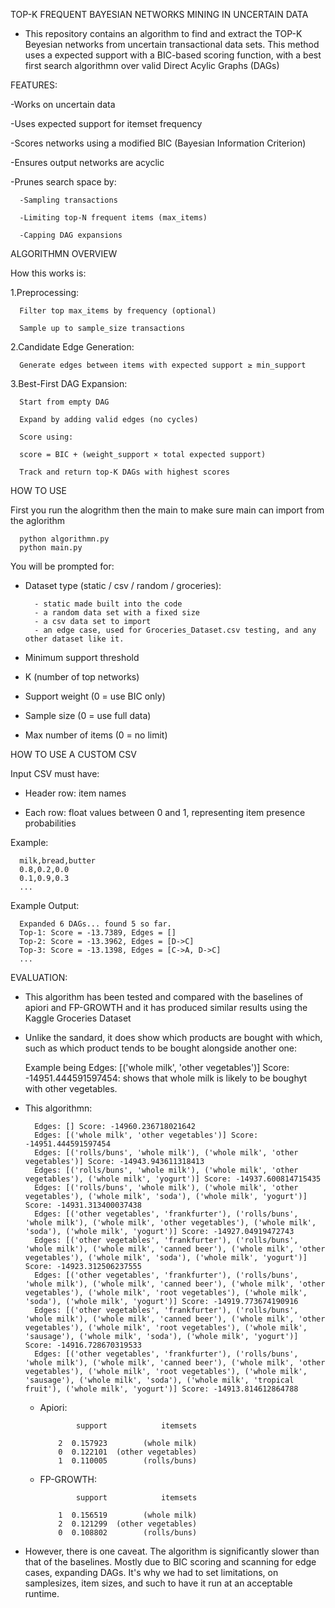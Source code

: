 TOP-K FREQUENT BAYESIAN NETWORKS MINING IN UNCERTAIN DATA

- This repository contains an algorithm to find and extract the TOP-K Beyesian networks from uncertain transactional data sets. This method uses a expected support with a BIC-based scoring function, with a best first search algorithmn over valid Direct Acylic Graphs (DAGs)

FEATURES:

-Works on uncertain data

-Uses expected support for itemset frequency

-Scores networks using a modified BIC (Bayesian Information Criterion)

-Ensures output networks are acyclic

-Prunes search space by:

      -Sampling transactions
  
      -Limiting top-N frequent items (max_items)
  
      -Capping DAG expansions

ALGORITHMN OVERVIEW

How this works is:

1.Preprocessing:

      Filter top max_items by frequency (optional)

      Sample up to sample_size transactions

2.Candidate Edge Generation:

      Generate edges between items with expected support ≥ min_support

3.Best-First DAG Expansion:

      Start from empty DAG

      Expand by adding valid edges (no cycles)

      Score using:

      score = BIC + (weight_support × total expected support)

      Track and return top-K DAGs with highest scores

HOW TO USE

First you run the alogrithm then the main to make sure main can import from the aglorithm

      python algorithmn.py
      python main.py
      
You will be prompted for:

- Dataset type (static / csv / random / groceries):

        - static made built into the code
        - a random data set with a fixed size
        - a csv data set to import
        - an edge case, used for Groceries_Dataset.csv testing, and any other dataset like it.

- Minimum support threshold

- K (number of top networks)

- Support weight (0 = use BIC only)

- Sample size (0 = use full data)

- Max number of items (0 = no limit)

HOW TO USE A CUSTOM CSV

Input CSV must have:

- Header row: item names

- Each row: float values between 0 and 1, representing item presence probabilities

Example:

      milk,bread,butter
      0.8,0.2,0.0
      0.1,0.9,0.3
      ...

Example Output:

      Expanded 6 DAGs... found 5 so far.
      Top-1: Score = -13.7389, Edges = []
      Top-2: Score = -13.3962, Edges = [D->C]
      Top-3: Score = -13.1398, Edges = [C->A, D->C]
      ...

EVALUATION:

- This algorithm has been tested and compared with the baselines of apiori and FP-GROWTH and it has produced similar results using the Kaggle Groceries Dataset
- Unlike the sandard, it does show which products are bought with which, such as which product tends to be bought alongside another one:
  
  Example being Edges: [('whole milk', 'other vegetables')] Score: -14951.444591597454: shows that whole milk is likely to be boughyt with other vegetables.
  
- This algorithmn:

        Edges: [] Score: -14960.236718021642
        Edges: [('whole milk', 'other vegetables')] Score: -14951.444591597454
        Edges: [('rolls/buns', 'whole milk'), ('whole milk', 'other vegetables')] Score: -14943.943611318413
        Edges: [('rolls/buns', 'whole milk'), ('whole milk', 'other vegetables'), ('whole milk', 'yogurt')] Score: -14937.600814715435
        Edges: [('rolls/buns', 'whole milk'), ('whole milk', 'other vegetables'), ('whole milk', 'soda'), ('whole milk', 'yogurt')] Score: -14931.313400037438
        Edges: [('other vegetables', 'frankfurter'), ('rolls/buns', 'whole milk'), ('whole milk', 'other vegetables'), ('whole milk', 'soda'), ('whole milk', 'yogurt')] Score: -14927.04919472743
        Edges: [('other vegetables', 'frankfurter'), ('rolls/buns', 'whole milk'), ('whole milk', 'canned beer'), ('whole milk', 'other vegetables'), ('whole milk', 'soda'), ('whole milk', 'yogurt')] Score: -14923.312506237555
        Edges: [('other vegetables', 'frankfurter'), ('rolls/buns', 'whole milk'), ('whole milk', 'canned beer'), ('whole milk', 'other vegetables'), ('whole milk', 'root vegetables'), ('whole milk', 'soda'), ('whole milk', 'yogurt')] Score: -14919.773674190916
        Edges: [('other vegetables', 'frankfurter'), ('rolls/buns', 'whole milk'), ('whole milk', 'canned beer'), ('whole milk', 'other vegetables'), ('whole milk', 'root vegetables'), ('whole milk', 'sausage'), ('whole milk', 'soda'), ('whole milk', 'yogurt')] Score: -14916.728670319533
        Edges: [('other vegetables', 'frankfurter'), ('rolls/buns', 'whole milk'), ('whole milk', 'canned beer'), ('whole milk', 'other vegetables'), ('whole milk', 'root vegetables'), ('whole milk', 'sausage'), ('whole milk', 'soda'), ('whole milk', 'tropical fruit'), ('whole milk', 'yogurt')] Score: -14913.814612864788

  - Apiori:

                support            itemsets
    
            2  0.157923        (whole milk)
            0  0.122101  (other vegetables)
            1  0.110005        (rolls/buns)
  - FP-GROWTH:
    
                support            itemsets
    
            1  0.156519        (whole milk)
            2  0.121299  (other vegetables)
            0  0.108802        (rolls/buns)

- However, there is one caveat. The algorithm is significantly slower than that of the baselines. Mostly due to BIC scoring and scanning for edge cases, expanding DAGs. It's why we had to set limitations, on samplesizes, item sizes, and such to have it run at an acceptable runtime.
